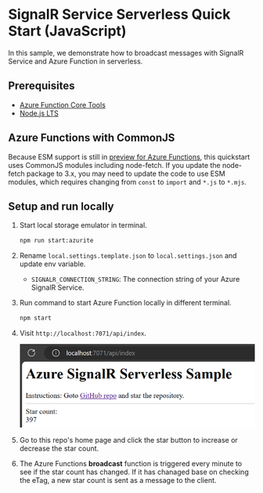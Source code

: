 # SignalR Service Serverless Quick Start (JavaScript)

In this sample, we demonstrate how to broadcast messages with SignalR Service and Azure Function in serverless.

## Prerequisites

* [Azure Function Core Tools](https://www.npmjs.com/package/azure-functions-core-tools)
* [Node.js LTS](https://nodejs.org/en/download/)

## Azure Functions with CommonJS 

Because ESM support is still in [preview for Azure Functions](https://learn.microsoft.com/azure/azure-functions/functions-reference-node?tabs=javascript%2Cwindows%2Cazure-cli&pivots=nodejs-model-v4#ecmascript-modules), this quickstart uses CommonJS modules including node-fetch. If you update the node-fetch package to 3.x, you may need to update the code to use ESM modules, which requires changing from `const` to `import` and `*.js` to `*.mjs`.

## Setup and run locally

1. Start local storage emulator in terminal.

    ```bash
    npm run start:azurite
    ```

1. Rename `local.settings.template.json` to `local.settings.json` and update env variable.

    * `SIGNALR_CONNECTION_STRING`: The connection string of your Azure SignalR Service.

1. Run command to start Azure Function locally in different terminal.

    ```bash
    npm start
    ```

1. Visit `http://localhost:7071/api/index`.

    ![Screenshot of index showing no star count](./media/screenshot-index.png)

1. Go to this repo's home page and click the star button to increase or decrease the star count.

1. The Azure Functions **broadcast** function is triggered every minute to see if the star count has changed. If it has chanaged base on checking the eTag, a new star count is sent as a message to the client. 